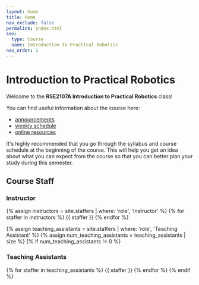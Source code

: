 ```yaml
---
layout: home
title: Home
nav_exclude: false
permalink: index.html
seo:
  type: Course
  name: Introduction to Practical Robotics
nav_order: 1
---
```


# Introduction to Practical Robotics

Welcome to the **RSE2107A Introduction to Practical Robotics** class! 

You can find useful information about the course here:

- [announcements](announcements.md)
- [weekly schedule](schedule.md)
- [online resources](resources.md)

It's highly recommended that you go through the syllabus and course schedule at the beginning of the course. This will help you get an idea about what you can expect from the course so that you can better plan your study during this semester.

## Course Staff

### Instructor

{% assign instructors = site.staffers | where: 'role', 'Instructor' %}
{% for staffer in instructors %}
{{ staffer }}
{% endfor %}

{% assign teaching_assistants = site.staffers | where: 'role', 'Teaching Assistant' %}
{% assign num_teaching_assistants = teaching_assistants | size %}
{% if num_teaching_assistants != 0 %}

### Teaching Assistants

{% for staffer in teaching_assistants %}
{{ staffer }}
{% endfor %}
{% endif %}
